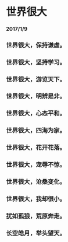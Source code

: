 # 世界很大
#### 2017/1/9
### 世界很大，保持谦虚。
### 世界很大，坚持学习。
### 世界很大，游览天下。
### 世界很大，明辨是非。
### 世界很大，心态平和。
### 世界很大，四海为家。
### 世界很大，花开花落。
### 世界很大，宠辱不惊。
### 世界很大，沧桑变化。
### 世界很大，我却很小。
### 犹如孤狼，荒原奔走。
### 长空皓月，举头望天。
